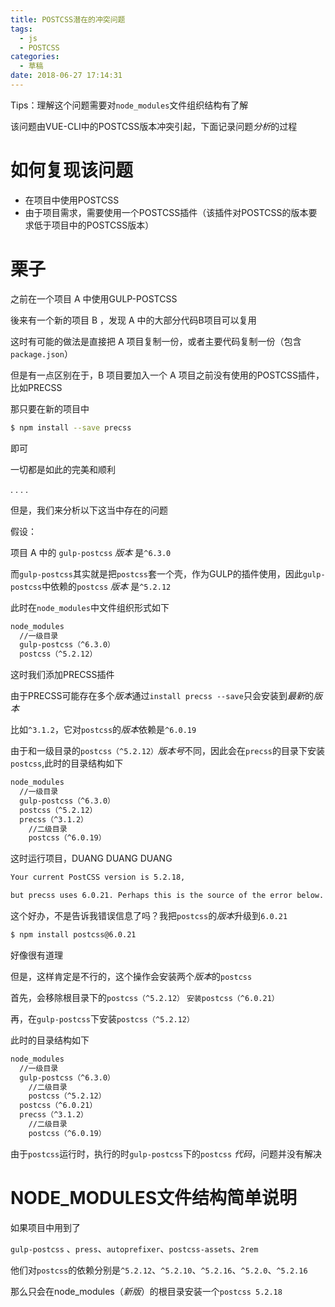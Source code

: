 ```yaml
---
title: POSTCSS潜在的冲突问题
tags:
  - js
  - POSTCSS
categories:
  - 草稿
date: 2018-06-27 17:14:31
---
```


Tips：理解这个问题需要对`node_modules`文件组织结构有了解

该问题由VUE-CLI中的POSTCSS版本冲突引起，下面记录问题*分析*的过程

# 如何复现该问题

+ 在项目中使用POSTCSS
+ 由于项目需求，需要使用一个POSTCSS插件（该插件对POSTCSS的版本要求低于项目中的POSTCSS版本）

<!-- more -->

# 栗子

之前在一个项目 A 中使用GULP-POSTCSS

後来有一个新的项目 B ，发现 A 中的大部分代码B项目可以复用

这时有可能的做法是直接把 A 项目复制一份，或者主要代码复制一份（包含`package.json`）

但是有一点区别在于，B 项目要加入一个 A 项目之前没有使用的POSTCSS插件，比如PRECSS

那只要在新的项目中

```bash
$ npm install --save precss
```

即可

一切都是如此的完美和顺利

.
.
.
.

但是，我们来分析以下这当中存在的问题

假设：

项目 A 中的 `gulp-postcss` *版本* 是`^6.3.0`

而`gulp-postcss`其实就是把`postcss`套一个壳，作为GULP的插件使用，因此`gulp-postcss`中依赖的`postcss` *版本* 是`^5.2.12`

此时在`node_modules`中文件组织形式如下

```bash
node_modules
  //一级目录
  gulp-postcss（^6.3.0）
  postcss（^5.2.12）

```

这时我们添加PRECSS插件

由于PRECSS可能存在多个*版本*通过`install precss --save`只会安装到*最新*的*版本*

比如`^3.1.2`，它对`postcss`的*版本*依赖是`^6.0.19`

由于和一级目录的`postcss（^5.2.12）`*版本号*不同，因此会在`precss`的目录下安装`postcss`,此时的目录结构如下

```bash
node_modules
  //一级目录
  gulp-postcss（^6.3.0）
  postcss（^5.2.12）
  precss（^3.1.2）
    //二级目录
    postcss（^6.0.19）

```

这时运行项目，DUANG DUANG DUANG

```bash
Your current PostCSS version is 5.2.18,

but precss uses 6.0.21. Perhaps this is the source of the error below.
```

这个好办，不是告诉我错误信息了吗？我把`postcss`的*版本*升级到`6.0.21`

```bash
$ npm install postcss@6.0.21
```

好像很有道理

但是，这样肯定是不行的，这个操作会安装两个*版本*的`postcss`

首先，会移除根目录下的`postcss（^5.2.12）` `安装postcss（^6.0.21）`

再，在`gulp-postcss`下安装`postcss（^5.2.12）`

此时的目录结构如下

```bash
node_modules
  //一级目录
  gulp-postcss（^6.3.0）
    //二级目录
    postcss（^5.2.12）
  postcss（^6.0.21）
  precss（^3.1.2）
    //二级目录
    postcss（^6.0.19）

```
由于`postcss`运行时，执行的时`gulp-postcss`下的`postcss` *代码*，问题并没有解决

# NODE_MODULES文件结构简单说明

如果项目中用到了

`gulp-postcss` 、`press`、`autoprefixer`、`postcss-assets`、`2rem`

他们对`postcss`的依赖分别是`^5.2.12`、`^5.2.10`、`^5.2.16`、`^5.2.0`、`^5.2.16`

那么只会在node_modules（*新版*）的根目录安装一个`postcss 5.2.18`
